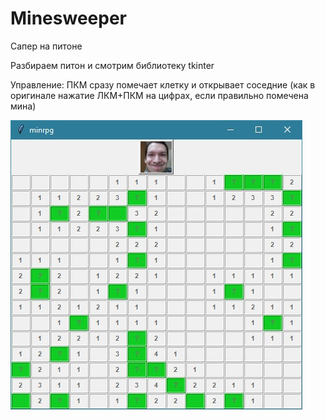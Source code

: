 # Minesweeper
Сапер на питоне

Разбираем питон и смотрим библиотеку tkinter

Управление: ПКМ сразу помечает клетку и открывает соседние (как в оригинале нажатие ЛКМ+ПКМ на цифрах, если правильно помечена мина)

![GitHub Logo](/logo.jpg)
